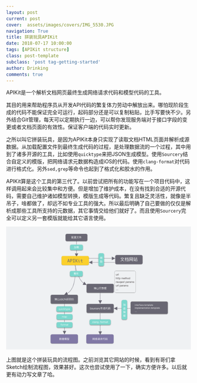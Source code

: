 ```yaml
---
layout: post
current: post
cover:  assets/images/covers/IMG_5530.JPG
navigation: True
title: 拼装玩具APIKit
date: 2018-07-17 10:00:00
tags: [APIKit structure]
class: post-template
subclass: 'post tag-getting-started'
author: Drinking
comments: true
---
```

APIKit是一个解析文档网页最终生成网络请求代码和模型代码的工具。

 其目的用来帮助程序员从开发API代码的繁复体力劳动中解放出来。哪怕现阶段生成的代码不能保证完全可运行，起码部分还是可以复制粘贴，比手写要快不少。另外结合Git管理，每天可以定期执行一边，可以帮你发现服务端对于接口字段的变更或者文档页面的有效性。保证客户端的代码实时更新。

之所以叫它拼装玩具，是因为APIKit本身只实现了读取文档HTML页面并解析成源数据。从加载配置文件到最终生成代码的过程，是处理数据流的一个过程，其中用到了诸多开源的工具，比如使用`quicktype`来把JSON生成模型。使用`Sourcery`结合自定义的模版，把网络请求元数据构造成iOS的代码。使用`clang-format`对代码进行格式化。另外`sed,grep`等命令也起到了格式化和胶水的作用。

APIKit算是这个工具的第三代了。以前尝试把所有的功能写在一个项目代码中，这样调用起来会比较集中和方便。但是增加了维护成本，在没有找到合适的开源代码，需要自己维护诸如模型转换，模版生成等代码。繁复且缺乏灵活性，就像是半吊子，啥都做了，却远不如专业工具的强大。所以最后明确了自己要做的仅仅是解析成那些工具所支持的元数据，其它事情交给他们就好了。而且使用`Sourcery`完全可以定义另一套模版就能给其它语言使用。

![ ]( /assets/img/2018/apikit_structure.png )

上图就是这个拼装玩具的流程图。之前浏览其它网站的时候，看到有哥们拿Sketch绘制流程图，效果甚好。这次也尝试使用了一下，确实方便许多。以后就更有动力写文章了哈。